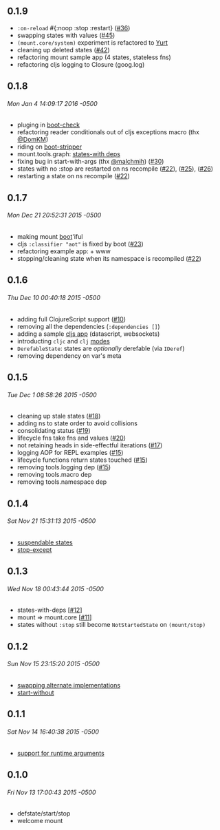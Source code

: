 ## 0.1.9

* `:on-reload` #{:noop :stop :restart} ([#36](https://github.com/tolitius/mount/issues/36)) 
* swapping states with values ([#45](https://github.com/tolitius/mount/issues/45))
* `(mount.core/system)` experiment is refactored to [Yurt](https://github.com/tolitius/yurt)
* cleaning up deleted states ([#42](https://github.com/tolitius/mount/issues/42))
* refactoring mount sample app (4 states, stateless fns)
* refactoring cljs logging to Closure (goog.log)

## 0.1.8
###### Mon Jan 4 14:09:17 2016 -0500

* pluging in [boot-check](https://github.com/tolitius/boot-check)
* refactoring reader conditionals out of cljs exceptions macro (thx [@DomKM](https://github.com/DomKM))
* riding on [boot-stripper](https://github.com/tolitius/boot-stripper)
* mount.tools.graph: [states-with deps](https://github.com/tolitius/mount/blob/0.1.8/src/mount/tools/graph.cljc#L20)
* fixing bug in start-with-args (thx [@malchmih](https://github.com/malchmih)) ([#30](https://github.com/tolitius/mount/issues/30))
* states with no :stop are restarted on ns recompile ([#22](https://github.com/tolitius/mount/issues/22)), ([#25](https://github.com/tolitius/mount/issues/25)), ([#26](https://github.com/tolitius/mount/issues/26))
* restarting a state on ns recompile ([#22](https://github.com/tolitius/mount/issues/22))

## 0.1.7
###### Mon Dec 21 20:52:31 2015 -0500

* making mount [boot](https://github.com/boot-clj/boot)'iful
* cljs `:classifier "aot"` is fixed by boot ([#23](https://github.com/tolitius/mount/issues/23))
* refactoring example app: + www
* stopping/cleaning state when its namespace is recompiled ([#22](https://github.com/tolitius/mount/issues/22))

## 0.1.6
###### Thu Dec 10 00:40:18 2015 -0500

* adding full ClojureScript support ([#10](https://github.com/tolitius/mount/issues/10))
* removing all the dependencies (`:dependencies []`)
* adding a sample [cljs app](https://github.com/tolitius/mount/blob/1ac28981a6a63a103a9057fd34a338c37acb913b/doc/clojurescript.md#mounting-that-clojurescript) (datascript, websockets)
* introducting `cljc` and `clj` [modes](https://github.com/tolitius/mount/blob/1ac28981a6a63a103a9057fd34a338c37acb913b/doc/clojurescript.md#mount-modes)
* `DerefableState`: states are _optionally_ derefable (via `IDeref`)
* removing dependency on var's meta

## 0.1.5
###### Tue Dec 1 08:58:26 2015 -0500

* cleaning up stale states ([#18](https://github.com/tolitius/mount/issues/18))
* adding ns to state order to avoid collisions
* consolidating status ([#19](https://github.com/tolitius/mount/issues/19))
* lifecycle fns take fns and values ([#20](https://github.com/tolitius/mount/issues/20))
* not retaining heads in side-effectful iterations ([#17](https://github.com/tolitius/mount/issues/17))
* logging AOP for REPL examples ([#15](https://github.com/tolitius/mount/issues/15))
* lifecycle functions return states touched ([#15](https://github.com/tolitius/mount/issues/15))
* removing tools.logging dep ([#15](https://github.com/tolitius/mount/issues/15))
* removing tools.macro dep
* removing tools.namespace dep

## 0.1.4
###### Sat Nov 21 15:31:13 2015 -0500

* [suspendable states](https://github.com/tolitius/mount#suspending-and-resuming)
* [stop-except](https://github.com/tolitius/mount#stop-an-application-except-certain-states)

## 0.1.3
###### Wed Nov 18 00:43:44 2015 -0500

* states-with-deps [[#12](https://github.com/tolitius/mount/issues/12)]
* mount => mount.core [[#11](https://github.com/tolitius/mount/issues/11)]
* states without `:stop` still become `NotStartedState` on `(mount/stop)`

## 0.1.2
###### Sun Nov 15 23:15:20 2015 -0500

* [swapping alternate implementations](https://github.com/tolitius/mount#swapping-alternate-implementations)
* [start-without](https://github.com/tolitius/mount#start-an-application-without-certain-states)

## 0.1.1
###### Sat Nov 14 16:40:38 2015 -0500

* [support for runtime arguments](https://github.com/tolitius/mount#runtime-arguments)

## 0.1.0
###### Fri Nov 13 17:00:43 2015 -0500

* defstate/start/stop
* welcome mount
